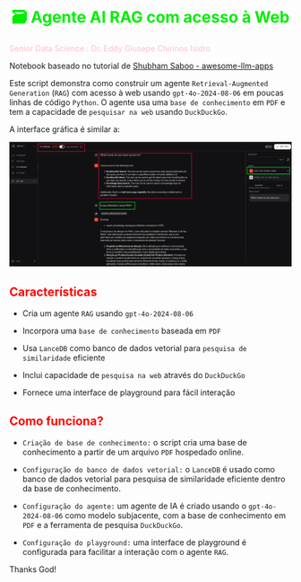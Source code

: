 # <h1 align="center"><font color="gree">🗃️ Agente AI RAG com acesso à Web</font></h1>

<font color="pink">Senior Data Science.: Dr. Eddy Giusepe Chirinos Isidro</font>

Notebook baseado no tutorial de [Shubham Saboo - awesome-llm-apps](https://github.com/Shubhamsaboo/awesome-llm-apps)

Este script demonstra como construir um agente `Retrieval-Augmented Generation` (`RAG`) com acesso à web usando `gpt-4o-2024-08-06` em poucas linhas de código `Python`. O agente usa uma `base de conhecimento` em `PDF` e tem a capacidade de `pesquisar na web` usando `DuckDuckGo`.

A interface gráfica é similar a:

![alt text](image.png)


## <font color="red">Características</font>

* Cria um agente `RAG` usando `gpt-4o-2024-08-06`

* Incorpora uma `base de conhecimento` baseada em `PDF`

* Usa `LanceDB` como banco de dados vetorial para `pesquisa de similaridade` eficiente

* Inclui capacidade de `pesquisa na web` através do `DuckDuckGo`

* Fornece uma interface de playground para fácil interação

## <font color="red">Como funciona?</font>

* `Criação de base de conhecimento:` o script cria uma base de conhecimento a partir de um arquivo `PDF` hospedado online.

* `Configuração do banco de dados vetorial:` o `LanceDB` é usado como banco de dados vetorial para pesquisa de similaridade eficiente dentro da base de conhecimento.

* `Configuração do agente:` um agente de IA é criado usando o `gpt-4o-2024-08-06` como modelo subjacente, com a base de conhecimento em `PDF` e a ferramenta de pesquisa `DuckDuckGo`.

* `Configuração do playground:` uma interface de playground é configurada para facilitar a interação com o agente `RAG`.












Thanks God!